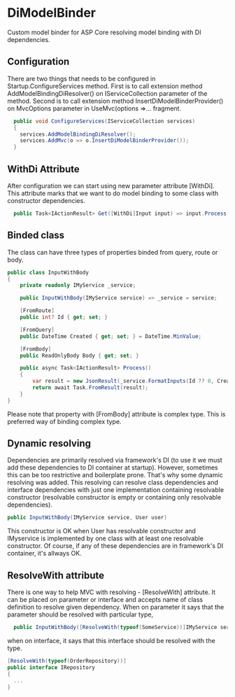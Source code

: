 # DiModelBinder
Custom model binder for ASP Core resolving model binding with DI dependencies.

## Configuration
There are two things that needs to be configured in Startup.ConfigureServices method. First is to call extension method AddModelBindingDiResolver() on IServiceCollection parameter of the method. Second is to call extension method InsertDiModelBinderProvider() on MvcOptions parameter in UseMvc(options =>... fragment.

```csharp
  public void ConfigureServices(IServiceCollection services)
  {
    services.AddModelBindingDiResolver();
    services.AddMvc(o => o.InsertDiModelBinderProvider());
  }
```

## WithDi Attribute
After configuration we can start using new parameter attribute [WithDi]. This attribute marks that we want to do model binding to some class with constructor dependencies.

```csharp
  public Task<IActionResult> Get([WithDi]Input input) => input.Process();
```

## Binded class
The class can have three types of properties binded from query, route or body.

```csharp
public class InputWithBody
{
	private readonly IMyService _service;

	public InputWithBody(IMyService service) => _service = service;

	[FromRoute]
	public int? Id { get; set; }

	[FromQuery]
	public DateTime Created { get; set; } = DateTime.MinValue;

	[FromBody]
	public ReadOnlyBody Body { get; set; }

	public async Task<IActionResult> Process()
	{
		var result = new JsonResult(_service.FormatInputs(Id ?? 0, Created, Body.ReadOnly));
		return await Task.FromResult(result);
	}
}
```
Please note that property with [FromBody] attribute is complex type. This is preferred way of binding complex type.

## Dynamic resolving
Dependencies are primarily resolved via framework's DI (to use it we must add these dependencies to DI container at startup). However, sometimes this can be too restrictive and boilerplate prone. That's why some dynamic resolving was added. This resolving can resolve class dependencies and interface dependencies with just one implementation containing resolvable constructor (resolvable constructor is empty or containing only resolvable dependencies).

```csharp
public InputWithBody(IMyService service, User user)
```
This constructor is OK when User has resolvable constructor and IMyservice is implemented by one class with at least one resolvable constructor. Of course, if any of these dependencies are in framework's DI container, it's allways OK.

## ResolveWith attribute
There is one way to help MVC with resolving - [ResolveWith] attribute. It can be placed on parameter or interface and accepts name of class definition to resolve given dependency. When on parameter it says that the parameter should be resolved with particular type, 

```csharp
  public InputWithBody([ResolveWith(typeof(SomeService))]IMyService service)
```

when on interface, it says that this interface should be resolved with the type.

```csharp
[ResolveWith(typeof(OrderRepository))]
public interface IRepository
{
  ...
}
```
